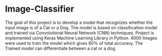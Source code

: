 # Image-Classifier
The goal of this project is to develop a model that recognizes whether the input image is of a Cat or a Dog. The model is based on classification model and trained via Convolutional Neural Network (CNN) techniques. Project is implemented using Keras Machine Learning Library in Python. 4000 Images were used to train the model which gives 80% of total accuracy. The Trained model can differentiate between a cat or a dog.
